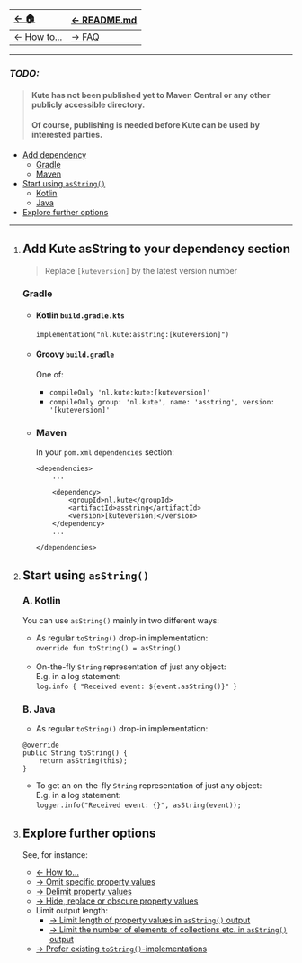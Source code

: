 | [← 🏠](../)               | [← README.md](../../README.md) |
|:--------------------------|:-------------------------------|
| [← How to...](0-howto.md) | [→ FAQ](../../md/faq/0-faq.md) |

<hr>

### _TODO:_
> #### Kute has not been published yet to Maven Central or any other publicly accessible directory.<br>
> #### Of course, publishing is needed before Kute can be used by interested parties.

   * [Add dependency](#add-kute-asstring-to-your-dependency-section)
      * [Gradle](#gradle)
      * [Maven](#maven)
   * [Start using `asString()`](#start-using-asstring)
       * [Kotlin](#a-kotlin)
       * [Java](#b-java)
   * [Explore further options](#explore-further-options)

<hr>

1. ## Add Kute asString to your dependency section
   > Replace `[kuteversion]` by the latest version number

   ### Gradle
   * #### Kotlin `build.gradle.kts`
     `implementation("nl.kute:asstring:[kuteversion]")`<br>
   
   * #### Groovy `build.gradle`
     One of:
      * `compileOnly 'nl.kute:kute:[kuteversion]'`<br>
      * `compileOnly group: 'nl.kute', name: 'asstring', version: '[kuteversion]'`<br>

   * ### Maven
     In your `pom.xml` `dependencies` section:
        ```
        <dependencies>
            ...

            <dependency>
                <groupId>nl.kute</groupId>
                <artifactId>asstring</artifactId>
                <version>[kuteversion]</version>
            </dependency>
            ...
     
        </dependencies>
        ```

2. ## Start using `asString()`
   ### A. Kotlin

   You can use `asString()` mainly in two different ways:
   * As regular `toString()` drop-in implementation:<br>
   `override fun toString() = asString()`<br><br>
   * On-the-fly `String` representation of just any object:<br>
    E.g. in a log statement:<br> 
   `log.info { "Received event: ${event.asString()}" }`

   ### B. Java
   * As regular `toString()` drop-in implementation:
   ```
   @override
   public String toString() {
       return asString(this);
   }
   ```
   * To get an on-the-fly `String` representation of just any object:<br>
  E.g. in a log statement:<br>
  `logger.info("Received event: {}", asString(event));`

3. ## Explore further options
   See, for instance:
   * [← How to...](0-howto.md)
   * [→ Omit specific property values](omit-values.md)
   * [→ Delimit property values](delimit-property-values.md)
   * [→ Hide, replace or obscure property values](hide-replace-obscure-values.md)
   * Limit output length:
      * [→ Limit length of property values in `asString()` output](limit-output-string-length.md)
      * [→ Limit the number of elements of collections etc. in `asString()` output](limit-elements-of-collections.md)
   * [→ Prefer existing `toString()`-implementations](prefer-existing-tostring.md)